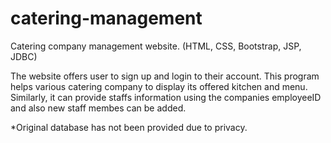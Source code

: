 # catering-management
Catering company management website. (HTML, CSS, Bootstrap, JSP, JDBC)

The website offers user to sign up and login to their account. 
This program helps various catering company to display its offered kitchen and menu. Similarly, it can provide staffs information using the
companies employeeID and also new staff membes can be added. 

*Original database has not been provided due to privacy. 
